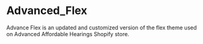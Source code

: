 # Advanced_Flex
Advance Flex is an updated and customized version of the flex theme used on Advanced Affordable Hearings Shopify store.
